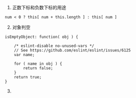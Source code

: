1. 正数下标和负数下标的用途

``` 
num < 0 ? this[ num + this.length ] : this[ num ]
```

2. 对象判空

``` 
isEmptyObject: function( obj ) {

    /* eslint-disable no-unused-vars */
	// See https://github.com/eslint/eslint/issues/6125
	var name;

	for ( name in obj ) {
		return false;
	}
	return true;
}		
```

3.

